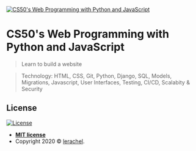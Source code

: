 <a href="http:https://www.edx.org/course/cs50s-web-programming-with-python-and-javascript"><img src="https://d3jrnjjmhdihl9.cloudfront.net/public/1/images/harvard_shield_wreath20160330144736.png" title="CS50's Web Programming with Python and JavaScript" alt="CS50's Web Programming with Python and JavaScript"></a>



# CS50's Web Programming with Python and JavaScript

> Learn to build a website 

> Technology: HTML, CSS, Git, Python, Django, SQL, Models, Migrations, Javascript, User Interfaces, Testing, CI/CD, Scalabity & Security


## License

[![License](http://img.shields.io/:license-mit-blue.svg?style=flat-square)](http://badges.mit-license.org)

- **[MIT license](http://opensource.org/licenses/mit-license.php)**
- Copyright 2020 © <a href="https://github.com/lerachel" target="_blank">lerachel</a>.
